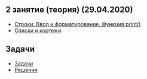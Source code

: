 ## 2 занятие (теория) (29.04.2020)
* [Строки. Ввод и форматирование. Функция print()](https://github.com/rogovich/2020_CPK_Python_for_Data_Analysis/blob/master/02_Strings_Lists_Tuples/2020_CPK_2_1_Strings_Input.ipynb)
* [Списки и кортежи](https://github.com/rogovich/2020_CPK_Python_for_Data_Analysis/blob/master/02_Strings_Lists_Tuples/2020_CPK_2_2_List_Tuple.ipynb)

## Задачи
* [Задачи](https://github.com/rogovich/2020_CPK_Python_for_Data_Analysis/blob/master/02_Strings_Lists_Tuples/2020_CPK_2_0_Problems.ipynb)
* [Решения](https://github.com/rogovich/2020_CPK_Python_for_Data_Analysis/blob/master/02_Strings_Lists_Tuples/2020_CPK_2_0_Problems_Solution.ipynb)
